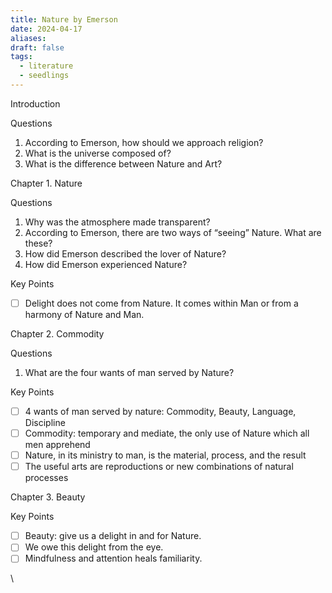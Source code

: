 ```yaml
---
title: Nature by Emerson
date: 2024-04-17
aliases: 
draft: false
tags:
  - literature
  - seedlings
---
```

Introduction

Questions

1. According to Emerson, how should we approach religion?
2. What is the universe composed of?
3. What is the difference between Nature and Art?

Chapter 1. Nature

Questions

1. Why was the atmosphere made transparent?
2. According to Emerson, there are two ways of “seeing” Nature. What are these?
3. How did Emerson described the lover of Nature?
4. How did Emerson experienced Nature?

Key Points

- [ ] Delight does not come from Nature. It comes within Man or from a harmony of Nature and Man.

Chapter 2. Commodity

Questions

1. What are the four wants of man served by Nature?

Key Points

- [ ] 4 wants of man served by nature: Commodity, Beauty, Language, Discipline
- [ ] Commodity: temporary and mediate, the only use of Nature which all men apprehend
- [ ] Nature, in its ministry to man, is the material, process, and the result
- [ ] The useful arts are reproductions or new combinations of natural processes

Chapter 3. Beauty

Key Points

- [ ] Beauty: give us a delight in and for Nature.
- [ ] We owe this delight from the eye.
- [ ] Mindfulness and attention heals familiarity.

\


